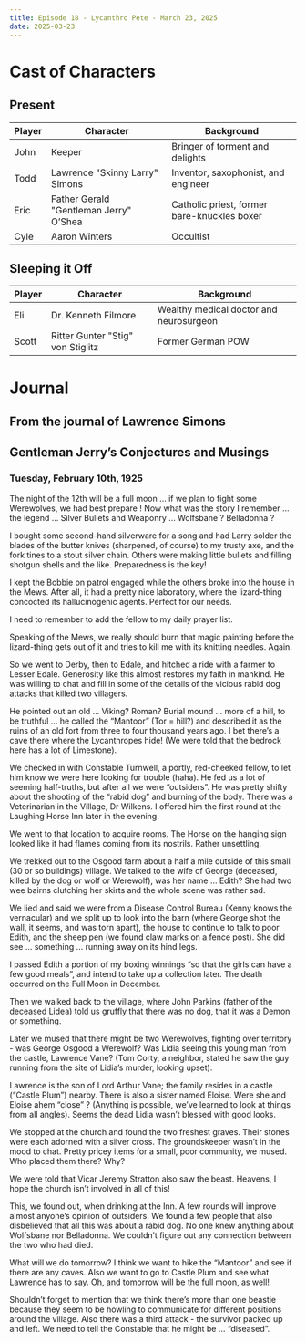 ```yaml
---
title: Episode 18 - Lycanthro Pete - March 23, 2025
date: 2025-03-23
---
```


# Cast of Characters


## Present

| Player | Character                              | Background                                                      |
|--------|----------------------------------------|-----------------------------------------------------------------|
| John   | Keeper                                 | Bringer of torment and delights                                 |
| Todd   | Lawrence "Skinny Larry" Simons         | Inventor, saxophonist, and engineer                             |
| Eric   | Father Gerald "Gentleman Jerry" O’Shea | Catholic priest, former bare-knuckles boxer                     |
| Cyle   | Aaron Winters                          | Occultist                                                       |


## Sleeping it Off

| Player | Character                              | Background                                                      |
|--------|----------------------------------------|-----------------------------------------------------------------|
| Eli    | Dr. Kenneth Filmore                    | Wealthy medical doctor and neurosurgeon                         |
| Scott  | Ritter Gunter "Stig" von Stiglitz      | Former German POW                                               |


# Journal


## From the journal of Lawrence Simons


## Gentleman Jerry’s Conjectures and Musings

### Tuesday, February 10th, 1925

The night of the 12th will be a full moon … if we plan to fight some Werewolves, we had best prepare ! Now what was the story I remember … the legend … Silver Bullets and Weaponry … Wolfsbane ? Belladonna ?

I bought some second-hand silverware for a song and had Larry solder the blades of the butter knives (sharpened, of course) to my trusty axe, and the fork tines to a stout silver chain. Others were making little bullets and filling shotgun shells and the like. Preparedness is the key!

I kept the Bobbie on patrol engaged while the others broke into the house in the Mews. After all, it had a pretty nice laboratory, where the lizard-thing concocted its hallucinogenic agents. Perfect for our needs. 

I need to remember to add the fellow to my daily prayer list.

Speaking of the Mews, we really should burn that magic painting before the lizard-thing gets out of it and tries to kill me with its knitting needles. Again.

So we went to Derby, then to Edale, and hitched a ride with a farmer to Lesser Edale. Generosity like this almost restores my faith in mankind. He was willing to chat and fill in some of the details of the vicious rabid dog attacks that killed two villagers.

He pointed out an old … Viking? Roman? Burial mound …  more of a hill, to be truthful … he called the “Mantoor” (Tor = hill?) and described it as the ruins of an old fort from three to four thousand years ago. I bet there’s a cave there where the Lycanthropes hide! (We were told that the bedrock here has a lot of Limestone).

We checked in with Constable Turnwell, a portly, red-cheeked fellow, to let him know we were here looking for trouble (haha). He fed us a lot of seeming half-truths, but after all we were “outsiders”. He was pretty shifty about the shooting of the “rabid dog” and burning of the body. There was a Veterinarian in the Village, Dr Wilkens. I offered him the first round at the Laughing Horse Inn later in the evening.

We went to that location to acquire rooms. The Horse on the hanging sign looked like it had flames coming from its nostrils. Rather unsettling.

We trekked out to the Osgood farm about a half a mile outside of this small (30 or so buildings) village. We talked to the wife of George (deceased, killed by the dog or wolf or Werewolf), was her name … Edith? She had two wee bairns clutching her skirts and the whole scene was rather sad.

We lied and said we were from a Disease Control Bureau (Kenny knows the vernacular) and we split up to look into the barn (where George shot the wall, it seems, and was torn apart), the house to continue to talk to poor Edith, and the sheep pen (we found claw marks on a fence post). She did see … something … running away on its hind legs.

I passed Edith a portion of my boxing winnings “so that the girls can have a few good meals”, and intend to take up a collection later. The death occurred on the Full Moon in December.

Then we walked back to the village, where John Parkins (father of the deceased Lidea) told us gruffly that there was no dog, that it was a Demon or something.

Later we mused that there might be two Werewolves, fighting over territory - was George Osgood a Werewolf? Was Lidia seeing this young man from the castle, Lawrence Vane? (Tom Corty, a neighbor, stated he saw the guy running from the site of Lidia’s murder, looking upset).

Lawrence is the son of Lord Arthur Vane; the family resides in a castle (“Castle Plum”) nearby. There is also a sister named Eloise. Were she and Eloise ahem “close” ? (Anything is possible, we’ve learned to look at things from all angles). Seems the dead Lidia wasn’t blessed with good looks.

We stopped at the church and found the two freshest graves. Their stones were each adorned with a silver cross. The groundskeeper wasn’t in the mood to chat. Pretty pricey items for a small, poor community, we mused. Who placed them there? Why?

We were told that Vicar Jeremy Stratton also saw the beast. Heavens, I hope the church isn’t involved in all of this!  

This, we found out, when drinking at the Inn. A few rounds will improve almost anyone’s opinion of outsiders. We found a few people that also disbelieved that all this was about a rabid dog. No one knew anything about Wolfsbane nor Belladonna. We couldn’t figure out any connection between the two who had died.

What will we do tomorrow? I think we want to hike the “Mantoor” and see if there are any caves. Also we want to go to Castle Plum and see what Lawrence has to say. Oh, and tomorrow will be the full moon, as well! 

Shouldn’t forget to mention that we think there’s more than one beastie because they seem to be howling to communicate for different positions around the village. Also there was a third attack - the survivor packed up and left. We need to tell the Constable that he might be … “diseased”. 

